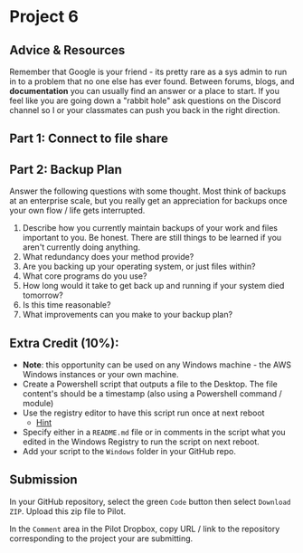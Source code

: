 # Project 6

## Advice & Resources

Remember that Google is your friend - its pretty rare as a sys admin to run in to a problem that no one else has ever found.  Between forums, blogs, and **documentation** you can usually find an answer or a place to start.  If you feel like you are going down a "rabbit hole" ask questions on the Discord channel so I or your classmates can push you back in the right direction.

## Part 1: Connect to file share



## Part 2: Backup Plan

Answer the following questions with some thought.  Most think of backups at an enterprise scale, but you really get an appreciation for backups once your own flow / life gets interrupted. 

1. Describe how you currently maintain backups of your work and files important to you. Be honest.  There are still things to be learned if you aren't currently doing anything. 
2. What redundancy does your method provide?
3. Are you backing up your operating system, or just files within?
4. What core programs do you use?  
5. How long would it take to get back up and running if your system died tomorrow?
6. Is this time reasonable?
7. What improvements can you make to your backup plan?

## Extra Credit (10%): 

- **Note**: this opportunity can be used on any Windows machine - the AWS Windows instances or your own machine.
- Create a Powershell script that outputs a file to the Desktop.  The file content's should be a timestamp (also using a Powershell command / module)  
- Use the registry editor to have this script run once at next reboot
  - [Hint](https://docs.microsoft.com/en-us/windows-hardware/drivers/install/runonce-registry-key)
- Specify either in a `README.md` file or in comments in the script what you edited in the Windows Registry to run the script on next reboot.
- Add your script to the `Windows` folder in your GitHub repo.

## Submission

In your GitHub repository, select the green `Code` button then select `Download ZIP`. Upload this zip file to Pilot.

In the `Comment` area in the Pilot Dropbox, copy URL / link to the repository corresponding to the project your are submitting.


